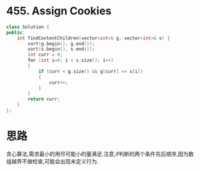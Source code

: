 #  455. Assign Cookies

```c++
class Solution {
public:
    int findContentChildren(vector<int>& g, vector<int>& s) {
        sort(g.begin(), g.end());
        sort(s.begin(), s.end());
        int curr = 0;
        for (int i=0; i < s.size(); i++)
        {
            if (curr < g.size() && g[curr] <= s[i])
            {
                curr++;
            }
        }
        return curr;
    }
};

```

# 思路

贪心算法,需求最小的用尽可能小的量满足.注意,if判断的两个条件先后顺序,因为数组越界不做检查,可能会出现未定义行为.
